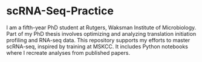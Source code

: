 # scRNA-Seq-Practice
I am a fifth-year PhD student at Rutgers, Waksman Institute of Microbiology. Part of my PhD thesis involves optimizing and analyzing translation initiation profiling and RNA-seq data. This repository supports my efforts to master scRNA-seq, inspired by training at MSKCC. It includes Python notebooks where I recreate analyses from published papers.
